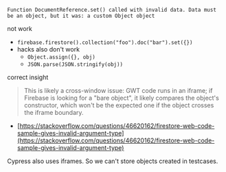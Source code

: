 
`Function DocumentReference.set() called with invalid data. Data must be an object, but it was: a custom Object object`

not work
- `firebase.firestore().collection("foo").doc("bar").set({})`
- hacks also don't work
    - `Object.assign({}, obj)`
    - `JSON.parse(JSON.stringify(obj))`

correct insight
> This is likely a cross-window issue: GWT code runs in an iframe; if Firebase is looking for a "bare object", it likely compares the object's constructor, which won't be the expected one if the object crosses the iframe boundary.
- [https://stackoverflow.com/questions/46620162/firestore-web-code-sample-gives-invalid-argument-type](https://stackoverflow.com/questions/46620162/firestore-web-code-sample-gives-invalid-argument-type)

Cypress also uses iframes. So we can't store objects created in testcases.
